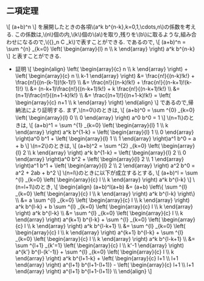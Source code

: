 ## 二項定理
\\[
	(a+b)^n
\\]
を展開したときの各項\\(a^k b^{n-k},k=0,1,\cdots,n\\)の係数を考える.
この係数は,\\(n\\)個の内,\\(k\\)個の\\(a\\)を取り,残りを\\(b\\)に取るような,組み合わせになるので,\\({}_n C _k\\)で表すことができる.
であるので,
\\[
	(a+b)^n = \sum ^{n} _{k=0} \left(  \begin{array}{l}
		n \\\\
		k
	\end{array} \right) a^k b^{n-k}
\\]
と表すことができる.

- 証明
  \\[
  \begin{align}
	  \left(  \begin{array}{c}
		n \\\\
		k
	\end{array} \right) +
	  \left(  \begin{array}{c}
		n \\\\
		k-1
	\end{array} \right) &= \frac{n!}{(n-k)!k!} + \frac{n!}{(n-(k-1))!(k-1)!} \\\\
	&= \frac{n!}{(n-k)!k!} + \frac{n!}{(n-k+1)!(k-1)!} \\\\
	&= (n-k+1)\frac{n!}{(n-k+1)!k!} + k \frac{n!}{(n-k+1)!k!} \\\\
	&= (n+1)\frac{n!}{(n+1-k)!k!} \\\\
	&= \frac{(n+1)!}{(n+1-k)!k!} = 
	  \left(  \begin{array}{c}
		n+1 \\\\
		k
	\end{array} \right)
  \end{align}
  \\]
  であるので,帰納法により証明する.
  まず,\\(n=0\\)のときは,
  \\[
	  (a+b)^0 = \sum ^{0} _{k=0} \left(  \begin{array}{l}
		0 \\\\
		0
	\end{array} \right) a^0 b^0 = 1
  \\]
  \\(n=1\\)のときは,
  \\[
	  (a+b)^1 = \sum ^{1} _{k=0} \left(  \begin{array}{l}
		1 \\\\
		k
	\end{array} \right) a^k b^{1-k} = \left(  \begin{array}{l}
		1 \\\\
		0
	\end{array} \right)a^0 b^1 + 
	 \left(  \begin{array}{l}
		1 \\\\
		1
	\end{array} \right)a^1 b^0 = a + b
  \\]
  \\(n=2\\)のときは,
  \\[
	  (a+b)^2 = \sum ^{2} _{k=0} \left(  \begin{array}{l}
		2 \\\\
		k
	\end{array} \right) a^k b^{1-k} = \left(  \begin{array}{l}
		2 \\\\
		0
	\end{array} \right)a^0 b^2 +
	 \left(  \begin{array}{l}
		2 \\\\
		1
	\end{array} \right)a^1 b^1 +
	\left(  \begin{array}{l}
		2 \\\\
		2
	\end{array} \right) a^2 b^0 = a^2 + 2ab + b^2
  \\]
  \\(n=l\\)のときに以下が成立するとする,
  \\[
	(a+b)^l = \sum ^{l} _{k=0} \left(  \begin{array}{c}
		l \\\\
		k
	\end{array} \right) a^k b^{l-k}
  \\]
  \\(n=l+1\\)のとき,
  \\[
    \begin{align}
	(a+b)^l(a+b) &= (a+b) \\left\\{ \sum ^{l} _{k=0} \left(  \begin{array}{c}
		l \\\\
		k
	\end{array} \right) a^k b^{l-k} \right\\} \\\\
	&= a \sum ^{l} _{k=0} \left(  \begin{array}{c}
		l \\\\
		k
	\end{array} \right) a^k b^{l-k} + b \sum ^{l} _{k=0} \left(  \begin{array}{c}
		l \\\\
		k
	\end{array} \right) a^k b^{l-k} \\\\
	&= \sum ^{l} _{k=0} \left(  \begin{array}{c}
		l \\\\
		k
	\end{array} \right) a^{k+1} b^{l-k} + \sum ^{l} _{k=0} \left(  \begin{array}{c}
		l \\\\
		k
	\end{array} \right) a^k b^{l-k+1} \\\\
	&= \sum ^{l} _{k=0} \left(  \begin{array}{c}
		l \\\\
		k
	\end{array} \right) a^{k+1} b^{l-k} +
	\sum ^{l} _{k=0} \left(  \begin{array}{c}
		l \\\\
		k
	\end{array} \right) a^k b^{l-k+1} \\\\
	&= \sum ^{l+1} _{k'=1} \left(  \begin{array}{c}
		l \\\\
		k'-1
	\end{array} \right) a^{k'} b^{l-(k'-1)} +
	\sum ^{l} _{k=0} \left(  \begin{array}{c}
		l \\\\
		k
	\end{array} \right) a^k b^{l+1-k} +
	\left(  \begin{array}{c}
		l+1 \\\\
		l+1
	\end{array} \right) a^{l+1} b^{l+1-(l+1)} -
	\left(  \begin{array}{c}
		l+1 \\\\
		l+1
	\end{array} \right) a^{l+1} b^{l+1-(l+1)}
	\\\\
	\end{align}
  \\]

